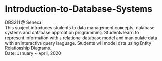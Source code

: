 # Introduction-to-Database-Systems
DBS211 @ Seneca</br>
This subject introduces students to data management concepts, database systems and database application programming. Students learn to represent information with a relational database model and manipulate data with an interactive query language. Students will model data using Entity Relationship Diagrams. </br>
Date: January ~ April, 2020
